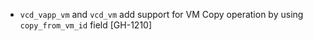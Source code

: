 * `vcd_vapp_vm` and `vcd_vm` add support for VM Copy operation by using `copy_from_vm_id` field
  [GH-1210]
